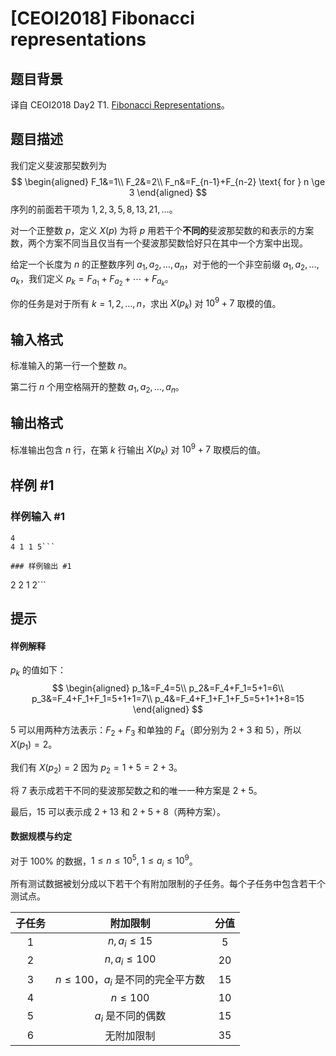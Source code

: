 # [CEOI2018] Fibonacci representations

## 题目背景

译自 CEOI2018 Day2 T1. [Fibonacci Representations](https://ceoi2018.pl/wp-content/uploads/2018/08/fib.pdf)。

## 题目描述

我们定义斐波那契数列为
$$
\begin{aligned}
F_1&=1\\
F_2&=2\\
F_n&=F_{n-1}+F_{n-2} \text{ for } n \ge 3
\end{aligned}
$$
序列的前面若干项为 $1,2,3,5,8,13,21,\ldots$。

对一个正整数 $p$，定义 $X(p)$ 为将 $p$ 用若干个**不同的**斐波那契数的和表示的方案数，两个方案不同当且仅当有一个斐波那契数恰好只在其中一个方案中出现。

给定一个长度为 $n$ 的正整数序列 $a_1,a_2,\ldots,a_n$，对于他的一个非空前缀 $a_1,a_2,\ldots,a_k$，我们定义 $p_k=F_{a_1}+F_{a_2}+\cdots+F_{a_k}$。

你的任务是对于所有 $k=1, 2, \ldots, n$，求出 $X(p_k)$ 对 $10^9+7$ 取模的值。

## 输入格式

标准输入的第一行一个整数 $n$。

第二行 $n$ 个用空格隔开的整数 $a_1,a_2,\ldots,a_n$。

## 输出格式

标准输出包含 $n$ 行，在第 $k$ 行输出 $X(p_k)$ 对 $10^9+7$ 取模后的值。

## 样例 #1

### 样例输入 #1
```
4
4 1 1 5```

### 样例输出 #1

```
2
2
1
2```

## 提示

#### 样例解释

$p_k$ 的值如下：
$$
\begin{aligned}
p_1&=F_4=5\\
p_2&=F_4+F_1=5+1=6\\
p_3&=F_4+F_1+F_1=5+1+1=7\\
p_4&=F_4+F_1+F_1+F_5=5+1+1+8=15
\end{aligned}
$$

$5$ 可以用两种方法表示：$F_2+F_3$ 和单独的 $F_4$（即分别为 $2+3$ 和 $5$），所以 $X(p_1)=2$。

我们有 $X(p_2)=2$ 因为 $p_2=1+5=2+3$。

将 $7$ 表示成若干不同的斐波那契数之和的唯一一种方案是 $2+5$。

最后，$15$ 可以表示成 $2+13$ 和 $2+5+8$（两种方案）。

#### 数据规模与约定

对于 $100\%$ 的数据，$1\le n\le 10^5,\ 1\le a_i\le 10^9$。

所有测试数据被划分成以下若干个有附加限制的子任务。每个子任务中包含若干个测试点。

| 子任务 | 附加限制 | 分值 |
| :--: | :---: | :--: |
| $1$ | $n, a_i \leq 15$ | $5$ |
| $2$ | $n, a_i \leq 100$ | $20$ |
| $3$ | $n \leq 100$，$a_i$ 是不同的完全平方数 | $15$ |
| $4$ | $n \leq 100$ | $10$ |
| $5$ | $a_i$ 是不同的偶数 | $15$ |
| $6$ | 无附加限制 | $35$ |

